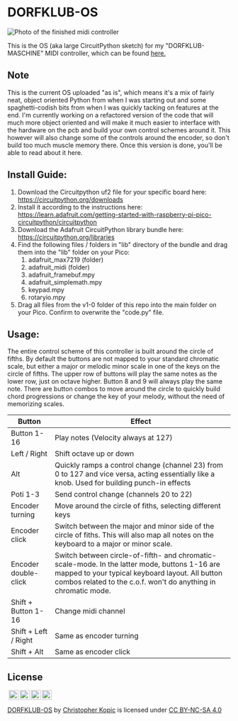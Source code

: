 # DORFKLUB-OS

![Photo of the finished midi controller](https://github.com/christopherkopic/DORFKLUB-MASCHINE/blob/058f2e99b55e35e41bfa441754c32bc579fbf913/Pictures/DORFKLUB-MASCHINE%20Main.jpg)

This is the OS (aka large CircuitPython sketch) for my "DORFKLUB-MASCHINE" MIDI controller, which can be found [here.](https://github.com/christopherkopic/DORFKLUB-MASCHINE)

## Note
This is the current OS uploaded "as is", which means it's a mix of fairly neat, object oriented Python from when I was starting out and some spaghetti-codish bits from when I was quickly tacking on features at the end. 
I'm currently working on a refactored version of the code that will much more object oriented and will make it much easier to interface with the hardware on the pcb and build your own control schemes around it. This however will also change some of the controls around the encoder, so don't build too much muscle memory there.
Once this version is done, you'll be able to read about it here.

## Install Guide:
1. Download the Circuitpython uf2 file for your specific board here:
   https://circuitpython.org/downloads
2. Install it according to the instructions here:
   https://learn.adafruit.com/getting-started-with-raspberry-pi-pico-circuitpython/circuitpython
3. Download the Adafruit CircuitPython library bundle here:
   https://circuitpython.org/libraries
4. Find the following files / folders in "lib" directory of the bundle and drag them into the "lib" folder on your Pico:
	1. adafruit_max7219 (folder)
	2. adafruit_midi (folder)
  	3. adafruit_framebuf.mpy
  	4. adafruit_simplemath.mpy
  	5. keypad.mpy
  	6. rotaryio.mpy
5. Drag all files from the v1-0 folder of this repo into the main folder on your Pico. Confirm to overwrite the "code.py" file.

## Usage:
The entire control scheme of this controller is built around the circle of fifths. By default the buttons are not mapped to your standard chromatic scale, but either a major or melodic minor scale in one of the keys on the circle of fifths. The upper row of buttons will play the same notes as the lower row, just on octave higher. Button 8 and 9 will always play the same note. There are button combos to move around the circle to quickly build chord progressions or change the key of your melody, without the need of memorizing scales.

| Button               | Effect                                                                                                                                                                                                              |
| -------------------- | ------------------------------------------------------------------------------------------------------------------------------------------------------------------------------------------------------------------- |
| Button 1-16          | Play notes (Velocity always at 127)                                                                                                                                                                                 |
| Left / Right         | Shift octave up or down                                                                                                                                                                                             |
| Alt                  | Quickly ramps a control change (channel 23) from 0 to 127 and vice versa, acting essentially like a knob. Used for building punch-in effects                                                                        |
| Poti 1-3             | Send control change (channels 20 to 22)                                                                                                                                                                             |
| Encoder turning      | Move around the circle of fiths, selecting different keys                                                                                                                                                           |
| Encoder click        | Switch between the major and minor side of the circle of fiths. This will also map all notes on the keyboard to a major or minor scale.                                                                             |
| Encoder double-click | Switch between circle-of-fifth- and chromatic-scale-mode. In the latter mode, buttons 1-16 are mapped to your typical keyboard layout. All button combos related to the c.o.f. won't do anything in chromatic mode. |
| Shift + Button 1-16  | Change midi channel                                                                                                                                                                                                 |
| Shift + Left / Right | Same as encoder turning                                                                                                                                                                                             |
| Shift + Alt          | Same as encoder click                                                                                                                                                                                               |

## License

<img style="height:22px!important;margin-left:3px;vertical-align:text-bottom;" src="https://mirrors.creativecommons.org/presskit/icons/cc.svg?ref=chooser-v1"><img style="height:22px!important;margin-left:3px;vertical-align:text-bottom;" src="https://mirrors.creativecommons.org/presskit/icons/by.svg?ref=chooser-v1"><img style="height:22px!important;margin-left:3px;vertical-align:text-bottom;" src="https://mirrors.creativecommons.org/presskit/icons/nc.svg?ref=chooser-v1"><img style="height:22px!important;margin-left:3px;vertical-align:text-bottom;" src="https://mirrors.creativecommons.org/presskit/icons/sa.svg?ref=chooser-v1"></a></p>

<p xmlns:cc="http://creativecommons.org/ns#" xmlns:dct="http://purl.org/dc/terms/"><a property="dct:title" rel="cc:attributionURL" href="https://github.com/christopherkopic/DORFKLUB-OS">DORFKLUB-OS</a> by <a rel="cc:attributionURL dct:creator" property="cc:attributionName" href="https://github.com/christopherkopic">Christopher Kopic</a> is licensed under <a href="http://creativecommons.org/licenses/by-nc-sa/4.0/?ref=chooser-v1" target="_blank" rel="license noopener noreferrer" style="display:inline-block;">CC BY-NC-SA 4.0
